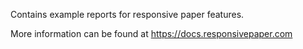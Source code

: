 Contains example reports for responsive paper features.

More information can be found at https://docs.responsivepaper.com